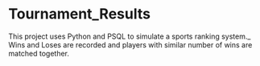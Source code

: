 # Tournament_Results

This project uses Python and PSQL to simulate a sports ranking system._
Wins and Loses are recorded and players with similar number of wins are matched together.






